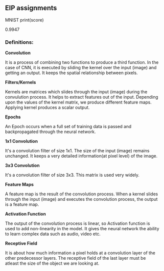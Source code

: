 ## EIP assignments

MNIST
print(score)

0.9947




### Definitions:

**Convolution**

It is a process of combining two functions to produce a third function. In the case of CNN, it is executed by sliding the kernel  over the input (image) and getting an output. It keeps the spatial relationship between pixels.


**Filters/Kernels**

Kernels are matrices which slides through the input (image) during the convulution process. It helps to extract features out of the input. Depending upon the values of the kernel matrix, we produce different feature maps. Applying kernel produces a scalar output.


**Epochs**

An Epoch occurs when a full set of training data is passed and backpropagated through the neural network.

**1x1 Convolution**

It's a convolution filter of size 1x1. The size of the input (image) remains unchanged. It keeps a very detailed information(at pixel level) of the image.

**3x3 Convolution**

It's a convolution filter of size 3x3. This matrix is used very widely.

**Feature Maps**

A feature map is the result of the convolution process. When a kernel slides through the input (image) and executes the convolution process, the output is a feature map.
                                                                                                                                                  

**Activation Function**

The output of the convolution process is linear, so Activation function is used to add non-linearity in the model. It gives the neural network the ability to learn complex data such as audio, video etc.

**Receptive Field**

It is about how much information a pixel holds at a convolution layer of the other predecessor layers.
The receptive field of the last layer must be atleast the size of the object we are looking at.
